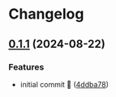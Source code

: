 # Changelog

## [0.1.1](https://github.com/gotofu-com/mochi/compare/v0.1.0...v0.1.1) (2024-08-22)


### Features

* initial commit 🚀 ([4ddba78](https://github.com/gotofu-com/mochi/commit/4ddba786edd98ccf78d92733535a4e51a68c2d34))
